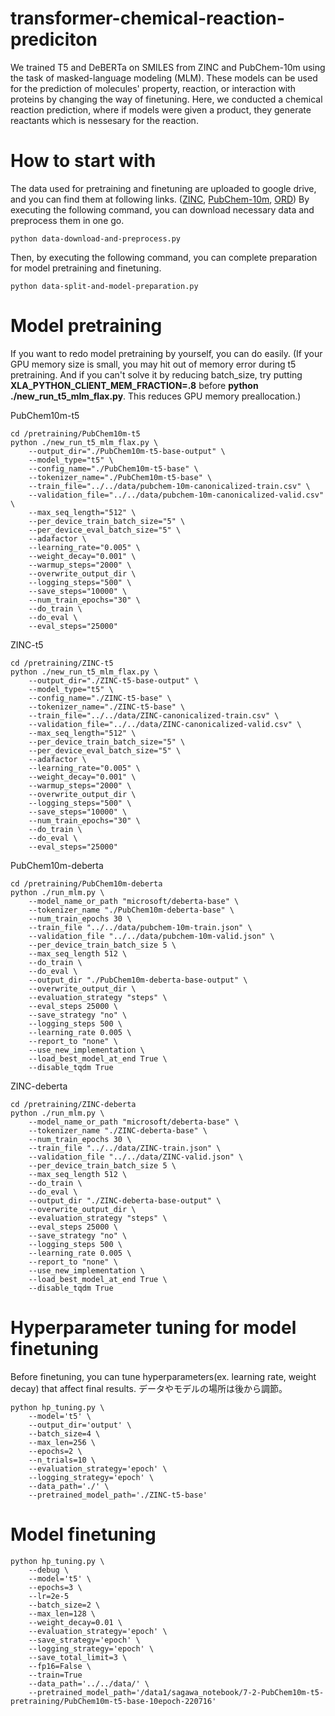 # transformer-chemical-reaction-prediciton
We trained T5 and DeBERTa on SMILES from ZINC and PubChem-10m using the task of masked-language modeling (MLM). These models can be used for the prediction of molecules' property, reaction, or interaction with proteins by changing the way of finetuning. Here, we conducted a chemical reaction prediction, where if models were given a product, they generate reactants which is nessesary for the reaction.
# How to start with
The data used for pretraining and finetuning are uploaded to google drive, and you can find them at following links. ([ZINC](https://drive.google.com/drive/folders/1lSPCqh31zxTVEhuiPde7W3rZG8kPgp-z), [PubChem-10m](https://drive.google.com/file/d/1ygYs8dy1-vxD1Vx6Ux7ftrXwZctFjpV3/view), [ORD](https://drive.google.com/file/d/1BEk2GWhNU-Azj9hm77Z2wufsPN49wN0m/view))
By executing the following command, you can download necessary data and preprocess them in one go.
```
python data-download-and-preprocess.py
```
Then, by executing the following command, you can complete preparation for model pretraining and finetuning.
```
python data-split-and-model-preparation.py
```
# Model pretraining
If you want to redo model pretraining by yourself, you can do easily.
(If your GPU memory size is small, you may hit out of memory error during t5 pretraining. And if you can't solve it by reducing batch_size, try putting **XLA_PYTHON_CLIENT_MEM_FRACTION=.8** before **python ./new_run_t5_mlm_flax.py**. This reduces GPU memory preallocation.)


PubChem10m-t5
```
cd /pretraining/PubChem10m-t5
python ./new_run_t5_mlm_flax.py \
    --output_dir="./PubChem10m-t5-base-output" \
    --model_type="t5" \
    --config_name="./PubChem10m-t5-base" \
    --tokenizer_name="./PubChem10m-t5-base" \
    --train_file="../../data/pubchem-10m-canonicalized-train.csv" \
    --validation_file="../../data/pubchem-10m-canonicalized-valid.csv" \
    --max_seq_length="512" \
    --per_device_train_batch_size="5" \
    --per_device_eval_batch_size="5" \
    --adafactor \
    --learning_rate="0.005" \
    --weight_decay="0.001" \
    --warmup_steps="2000" \
    --overwrite_output_dir \
    --logging_steps="500" \
    --save_steps="10000" \
    --num_train_epochs="30" \
    --do_train \
    --do_eval \
    --eval_steps="25000"
```

ZINC-t5
```
cd /pretraining/ZINC-t5
python ./new_run_t5_mlm_flax.py \
    --output_dir="./ZINC-t5-base-output" \
    --model_type="t5" \
    --config_name="./ZINC-t5-base" \
    --tokenizer_name="./ZINC-t5-base" \
    --train_file="../../data/ZINC-canonicalized-train.csv" \
    --validation_file="../../data/ZINC-canonicalized-valid.csv" \
    --max_seq_length="512" \
    --per_device_train_batch_size="5" \
    --per_device_eval_batch_size="5" \
    --adafactor \
    --learning_rate="0.005" \
    --weight_decay="0.001" \
    --warmup_steps="2000" \
    --overwrite_output_dir \
    --logging_steps="500" \
    --save_steps="10000" \
    --num_train_epochs="30" \
    --do_train \
    --do_eval \
    --eval_steps="25000"
```

PubChem10m-deberta
```
cd /pretraining/PubChem10m-deberta
python ./run_mlm.py \
    --model_name_or_path "microsoft/deberta-base" \
    --tokenizer_name "./PubChem10m-deberta-base" \
    --num_train_epochs 30 \
    --train_file "../../data/pubchem-10m-train.json" \
    --validation_file "../../data/pubchem-10m-valid.json" \
    --per_device_train_batch_size 5 \
    --max_seq_length 512 \
    --do_train \
    --do_eval \
    --output_dir "./PubChem10m-deberta-base-output" \
    --overwrite_output_dir \
    --evaluation_strategy "steps" \
    --eval_steps 25000 \
    --save_strategy "no" \
    --logging_steps 500 \
    --learning_rate 0.005 \
    --report_to "none" \
    --use_new_implementation \
    --load_best_model_at_end True \
    --disable_tqdm True
```

ZINC-deberta
```
cd /pretraining/ZINC-deberta
python ./run_mlm.py \
    --model_name_or_path "microsoft/deberta-base" \
    --tokenizer_name "./ZINC-deberta-base" \
    --num_train_epochs 30 \
    --train_file "../../data/ZINC-train.json" \
    --validation_file "../../data/ZINC-valid.json" \
    --per_device_train_batch_size 5 \
    --max_seq_length 512 \
    --do_train \
    --do_eval \
    --output_dir "./ZINC-deberta-base-output" \
    --overwrite_output_dir \
    --evaluation_strategy "steps" \
    --eval_steps 25000 \
    --save_strategy "no" \
    --logging_steps 500 \
    --learning_rate 0.005 \
    --report_to "none" \
    --use_new_implementation \
    --load_best_model_at_end True \
    --disable_tqdm True
```

# Hyperparameter tuning for model finetuning
Before finetuning, you can tune hyperparameters(ex. learning rate, weight decay) that affect final results.
データやモデルの場所は後から調節。
```
python hp_tuning.py \
    --model='t5' \
    --output_dir='output' \
    --batch_size=4 \
    --max_len=256 \
    --epochs=2 \
    --n_trials=10 \
    --evaluation_strategy='epoch' \
    --logging_strategy='epoch' \
    --data_path='./' \
    --pretrained_model_path='./ZINC-t5-base'
```

# Model finetuning
```
python hp_tuning.py \
	--debug \
	--model='t5' \
	--epochs=3 \
	--lr=2e-5
	--batch_size=2 \
	--max_len=128 \
	--weight_decay=0.01 \
	--evaluation_strategy='epoch' \
	--save_strategy='epoch' \
	--logging_strategy='epoch' \
	--save_total_limit=3 \
	--fp16=False \
	--train=True
	--data_path='../../data/' \
	--pretrained_model_path='/data1/sagawa_notebook/7-2-PubChem10m-t5-pretraining/PubChem10m-t5-base-10epoch-220716'
```




